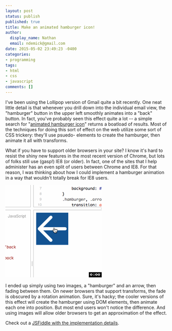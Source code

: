 ```yaml
---
layout: post
status: publish
published: true
title: Make an animated hamburger icon!
author:
  display_name: Nathan
  email: ndemick@gmail.com
date: 2015-05-02 23:49:23 -0400
categories:
- programming
tags:
- html
- css
- javascript
comments: []
---
```

I've been using the Lollipop version of Gmail quite a bit recently. One neat
little detail is that whenever you drill down into the individual email view,
the "hamburger" button in the upper left smoothly animates into a "back" button.
In fact, you've probably seen this effect quite a lot -- a simple search for
"[animated hamburger icon](https://encrypted.google.com/search?hl=en&q=animated%20hamburger%20icon)"
returns a boatload of results. Most of the techniques for doing this sort of
effect on the web utilize some sort of CSS trickery: they'll use psuedo-
elements to create the hamburger, then animate it all with transforms.

What if you have to support older browsers in your site? I know it's hard to
resist the shiny new features in the most recent version of Chrome, but
lots of folks still use (gasp!) IE8 (or older). In fact, one of the sites that
I help administer has an even split of users between Chrome and IE8. For that
reason, I was thinking about how I could implement a hamburger animation in
a way that wouldn't totally break for IE8 users.

![animated hamburger icon](/assets/uploads/2015/04/hamburger-to-arrow.gif)

I ended up simply using two images, a "hamburger" and an arrow, then fading
between them. On newer browsers that support transforms, the fade is obscured
by a rotation animation. Sure, it's hacky; the cooler versions of this effect
will create the hamburger using DOM elements, then animate each one into
position. But most end users won't notice the difference. And using images
will allow older browsers to get an approximation of the effect.

Check out a [JSFiddle with the implementation details](http://jsfiddle.net/zr3zmgbv/1/).
